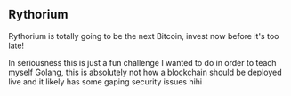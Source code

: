 ## Rythorium

Rythorium is totally going to be the next Bitcoin, invest now before it's too late!

In seriousness this is just a fun challenge I wanted to do in order to teach myself Golang, this is absolutely not how a blockchain should be deployed live and it likely has some gaping security issues hihi